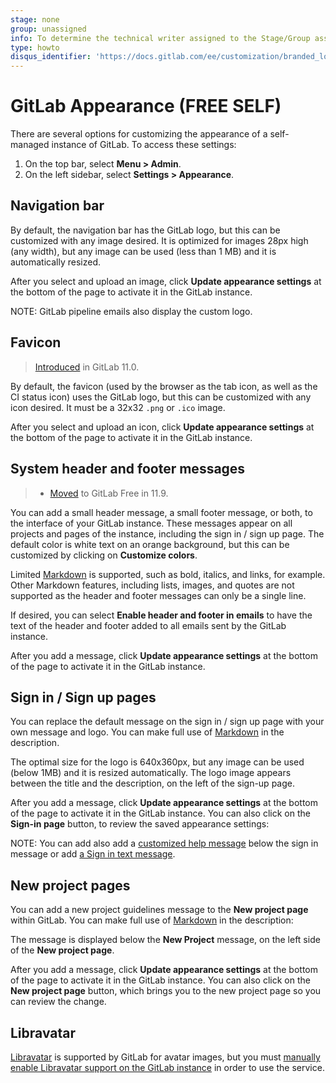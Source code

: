```yaml
---
stage: none
group: unassigned
info: To determine the technical writer assigned to the Stage/Group associated with this page, see https://about.gitlab.com/handbook/engineering/ux/technical-writing/#assignments
type: howto
disqus_identifier: 'https://docs.gitlab.com/ee/customization/branded_login_page.html'
---
```


# GitLab Appearance **(FREE SELF)**

There are several options for customizing the appearance of a self-managed instance
of GitLab. To access these settings:

1. On the top bar, select **Menu > Admin**.
1. On the left sidebar, select **Settings > Appearance**.

## Navigation bar

By default, the navigation bar has the GitLab logo, but this can be customized with
any image desired. It is optimized for images 28px high (any width), but any image can be
used (less than 1 MB) and it is automatically resized.

After you select and upload an image, click **Update appearance settings** at the bottom
of the page to activate it in the GitLab instance.

NOTE:
GitLab pipeline emails also display the custom logo.

## Favicon

> [Introduced](https://gitlab.com/gitlab-org/gitlab-foss/-/merge_requests/14497) in GitLab 11.0.

By default, the favicon (used by the browser as the tab icon, as well as the CI status icon)
uses the GitLab logo, but this can be customized with any icon desired. It must be a
32x32 `.png` or `.ico` image.

After you select and upload an icon, click **Update appearance settings** at the bottom
of the page to activate it in the GitLab instance.

## System header and footer messages

> - [Moved](https://gitlab.com/gitlab-org/gitlab-foss/-/issues/55057) to GitLab Free in 11.9.

You can add a small header message, a small footer message, or both, to the interface
of your GitLab instance. These messages appear on all projects and pages of the
instance, including the sign in / sign up page. The default color is white text on
an orange background, but this can be customized by clicking on **Customize colors**.

Limited [Markdown](../markdown.md) is supported, such as bold, italics, and links, for
example. Other Markdown features, including lists, images, and quotes are not supported
as the header and footer messages can only be a single line.

If desired, you can select **Enable header and footer in emails** to have the text of
the header and footer added to all emails sent by the GitLab instance.

After you add a message, click **Update appearance settings** at the bottom of the page
to activate it in the GitLab instance.

## Sign in / Sign up pages

You can replace the default message on the sign in / sign up page with your own message
and logo. You can make full use of [Markdown](../markdown.md) in the description.

The optimal size for the logo is 640x360px, but any image can be used (below 1MB)
and it is resized automatically. The logo image appears between the title and
the description, on the left of the sign-up page.

After you add a message, click **Update appearance settings** at the bottom of the page
to activate it in the GitLab instance. You can also click on the **Sign-in page** button,
to review the saved appearance settings:

NOTE:
You can add also add a [customized help message](settings/help_page.md) below the sign in message or add [a Sign in text message](settings/sign_in_restrictions.md#sign-in-information).

## New project pages

You can add a new project guidelines message to the **New project page** within GitLab.
You can make full use of [Markdown](../markdown.md) in the description:

The message is displayed below the **New Project** message, on the left side
of the **New project page**.

After you add a message, click **Update appearance settings** at the bottom of the page
to activate it in the GitLab instance. You can also click on the **New project page**
button, which brings you to the new project page so you can review the change.

## Libravatar

[Libravatar](https://www.libravatar.org) is supported by GitLab for avatar images, but you must
[manually enable Libravatar support on the GitLab instance](../../administration/libravatar.md)
in order to use the service.

<!-- ## Troubleshooting

Include any troubleshooting steps that you can foresee. If you know beforehand what issues
one might have when setting this up, or when something is changed, or on upgrading, it's
important to describe those, too. Think of things that may go wrong and include them here.
This is important to minimize requests for support, and to avoid doc comments with
questions that you know someone might ask.

Each scenario can be a third-level heading, e.g. `### Getting error message X`.
If you have none to add when creating a doc, leave this section in place
but commented out to help encourage others to add to it in the future. -->

